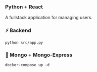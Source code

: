 ### Python + React
A fullstack application for managing users.

### ⚡️ Backend
```
python src/app.py
```

### 💚 Mongo + Mongo-Express
```
docker-compose up -d
```
